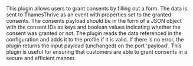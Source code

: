 This plugin allows users to grant consents by filling out a form. The data is sent to ThamesThrive as an event with properties set to the granted consents. The consents payload should be in the form of a JSON object with the consent IDs as keys and boolean values indicating whether the consent was granted or not. The plugin reads the data referenced in the configuration and adds it to the profile if it is valid. If there is no error, the plugin returns the input payload (unchanged) on the port 'payload'. This plugin is useful for ensuring that customers are able to grant consents in a secure and efficient manner.
